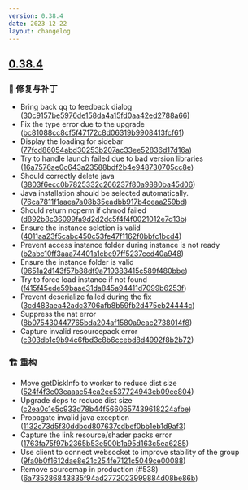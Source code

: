 ```yaml
---
version: 0.38.4
date: 2023-12-22
layout: changelog
---
```

## [0.38.4](#0.38.4)
### 🐛 修复与补丁

- Bring back qq to feedback dialog ([30c9157be5976de158da4a15fd0aa42ed2788a66](https://github.com/Voxelum/x-minecraft-launcher/commit/30c9157be5976de158da4a15fd0aa42ed2788a66))
- Fix the type error due to the upgrade ([bc81088cc8cf5f47172c8d06319b9908413fcf61](https://github.com/Voxelum/x-minecraft-launcher/commit/bc81088cc8cf5f47172c8d06319b9908413fcf61))
- Display the loading for sidebar ([77fcd86054abd30253b207ac33ee52836d17d16a](https://github.com/Voxelum/x-minecraft-launcher/commit/77fcd86054abd30253b207ac33ee52836d17d16a))
- Try to handle launch failed due to bad version libraries ([16a7576ae0c643a23588bdf2b4e948730705cc8e](https://github.com/Voxelum/x-minecraft-launcher/commit/16a7576ae0c643a23588bdf2b4e948730705cc8e))
- Should correctly delete java ([3803f6ecc0b7825332c266237f80a9880ba45d06](https://github.com/Voxelum/x-minecraft-launcher/commit/3803f6ecc0b7825332c266237f80a9880ba45d06))
- Java installation should be selected automatically. ([76ca7811f1aaea7a08b35eadbb917b4ceaa259bd](https://github.com/Voxelum/x-minecraft-launcher/commit/76ca7811f1aaea7a08b35eadbb917b4ceaa259bd))
- Should return noperm if chmod failed ([d892b8c36099fa9d2d2dc5f4f4f0021012e7d13b](https://github.com/Voxelum/x-minecraft-launcher/commit/d892b8c36099fa9d2d2dc5f4f4f0021012e7d13b))
- Ensure the instance selction is valid ([4011aa23f5cabc450c53fe47f1162f0bbfc1bcd4](https://github.com/Voxelum/x-minecraft-launcher/commit/4011aa23f5cabc450c53fe47f1162f0bbfc1bcd4))
- Prevent access instance folder during instance is not ready ([b2abc10ff3aaa74401a1cbe97ff5237ccd40a948](https://github.com/Voxelum/x-minecraft-launcher/commit/b2abc10ff3aaa74401a1cbe97ff5237ccd40a948))
- Ensure the instance folder is valid ([9651a2d143f57b88df9a719383415c589f480bbe](https://github.com/Voxelum/x-minecraft-launcher/commit/9651a2d143f57b88df9a719383415c589f480bbe))
- Try to force load instance if not found ([f415f45ede59baae31da845a94411d7099b6253f](https://github.com/Voxelum/x-minecraft-launcher/commit/f415f45ede59baae31da845a94411d7099b6253f))
- Prevent deserialize failed during the fix ([3cd483aea42adc3706afb8b59fb2d475eb24444c](https://github.com/Voxelum/x-minecraft-launcher/commit/3cd483aea42adc3706afb8b59fb2d475eb24444c))
- Suppress the nat error ([8b075430447765bda204af1580a9eac2738014f8](https://github.com/Voxelum/x-minecraft-launcher/commit/8b075430447765bda204af1580a9eac2738014f8))
- Capture invalid resourcepack error ([c303db1c9b94c6fbd3c8b6ccebd8d4992f8b2b72](https://github.com/Voxelum/x-minecraft-launcher/commit/c303db1c9b94c6fbd3c8b6ccebd8d4992f8b2b72))
### 🏗️ 重构

- Move getDiskInfo to worker to reduce dist size ([524f4f3e03eaaac54ea2ee537724943eb09ee804](https://github.com/Voxelum/x-minecraft-launcher/commit/524f4f3e03eaaac54ea2ee537724943eb09ee804))
- Upgrade deps to reduce dist size ([c2ea0c1e5c933d78b44f5660657439618224afbe](https://github.com/Voxelum/x-minecraft-launcher/commit/c2ea0c1e5c933d78b44f5660657439618224afbe))
- Propagate invalid java exception ([1132c73d5f30ddbcd807637cdbef0bb1eb1d9af3](https://github.com/Voxelum/x-minecraft-launcher/commit/1132c73d5f30ddbcd807637cdbef0bb1eb1d9af3))
- Capture the link resource/shader packs error ([1763fa75f97b2365b53e500b1a95d163c5ea6285](https://github.com/Voxelum/x-minecraft-launcher/commit/1763fa75f97b2365b53e500b1a95d163c5ea6285))
- Use client to connect websocket to improve stability of the group ([9fa0b0f1612dae8e21c254fe7121c5049ce00088](https://github.com/Voxelum/x-minecraft-launcher/commit/9fa0b0f1612dae8e21c254fe7121c5049ce00088))
- Remove sourcemap in production (#538) ([6a735286843835f94ad2772023999884d08be86b](https://github.com/Voxelum/x-minecraft-launcher/commit/6a735286843835f94ad2772023999884d08be86b))
